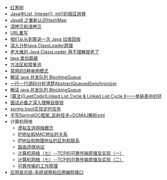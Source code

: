 - <a href="https://www.jianshu.com/p/f4639d0cc887">红黑树</a>
- <a href="https://www.cnblogs.com/cat520/p/10299879.html">Java中List, Integer[], int[]的相互转换</a>
- <a href="https://zhuanlan.zhihu.com/p/21673805">Java8 之重新认识HashMap</a>
- <a href="https://www.cnblogs.com/shakinghead/p/7651502.html">深拷贝和浅拷贝</a>
- <a href="https://www.cnblogs.com/ttjava/p/3641014.html">URL重写</a>
- <a href="https://mbd.baidu.com/newspage/data/landingshare?pageType=1&isBdboxFrom=1&context=%7B%22nid%22%3A%22news_10128230507013186287%22%2C%22sourceFrom%22%3A%22bjh%22%2C%22ssid%22%3A%22bf1ae73e%22%7D&_refluxos=a2">咱们从头到尾说一次 Java 垃圾回收</a>
- <a href="https://blog.csdn.net/xyang81/article/details/7292380">深入分析java ClassLoader原理</a>
- <a href="https://juejin.im/post/5c04892351882516e70dcc9b#heading-3">老大难的 Java ClassLoader 再不理解就老了</a>
- <a href="http://gityuan.com/2016/01/24/java-classloader/">java 类加载器</a>
- <a href="https://blog.csdn.net/wangbiao007/article/details/78545189">方法区和常量池</a>
- <a href="https://zhuanlan.zhihu.com/p/40716384">常用的5种单例模式</a>
- <a href="https://javadoop.com/post/java-concurrent-queue">解读 java 并发队列 BlockingQueue</a>
- <a href="https://javadoop.com/2017/06/16/AbstractQueuedSynchronizer/">一行一行源码分析清楚AbstractQueuedSynchronizer</a>
- <a href="https://javadoop.com/post/java-concurrent-queue">解读 java 并发队列 BlockingQueue</a>
- <a href="https://www.cnblogs.com/hiddenfox/p/3408931.html">[算法][LeetCode]Linked List Cycle & Linked List Cycle II——单链表中的环</a>
- <a href="https://blog.csdn.net/qq_34337272/article/details/81252853">面试必备之深入理解自旋锁</a>
- <a href="https://github.com/Snailclimb/springboot-guide/blob/master/docs/advanced/SpringBoot-ScheduleTasks.md">spring boot实现定时任务</a>
- <a href="https://www.cnblogs.com/jovelove/articles/9862087.html">手写SpringIOC框架_反射技术+DOM4J解析xml</a>
- 计算机网络
  - <a href="https://cnblogs.com/jovelove/articles/9862087.html">虚拟互连网络概念</a>
  - <a href="https://blog.csdn.net/weixin_44150740/article/details/85062537">IP地址和MAC地址的关系</a>
  - <a href="https://blog.csdn.net/weixin_42886450/article/details/86466779">IP地址和物理地址的区别和联系</a>
  - <a href="https://blog.csdn.net/weixin_41922289/article/details/90366359">路由选择协议</a>
  - <a href="https://blog.csdn.net/qq1170836331/article/details/53884366">计算机网络（七）--TCP的可靠传输原理及实现（一）</a>
  - <a href="https://blog.csdn.net/QQ1170836331/article/details/54020644">计算机网络（七）--TCP的可靠传输原理及实现（二）</a>
  - <a href="https://www.cnblogs.com/gd-luojialin/p/7615278.html">可靠传输的工作原理</a>
- <a href="https://blog.csdn.net/qq_31759205/article/details/80633469">应用层总结-系统调用和应用编程接口</a>
